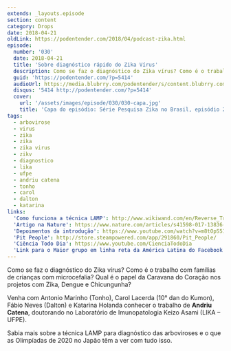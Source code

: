 ```yaml
---
extends: _layouts.episode
section: content
category: Drops
date: 2018-04-21
oldLink: https://podentender.com/2018/04/podcast-zika.html
episode:
  number: '030'
  date: 2018-04-21
  title: 'Sobre diagnóstico rápido do Zika Vírus'
  description: Como se faz o diagnóstico do Zika vírus? Como é o trabalho com famílias de crianças com microcefalia? Qual é o papel da Caravana do Coração nos projetos com Zika, Dengue e Chicungunha?
  guid: 'https://podentender.com/?p=5414'
  audioUrl: https://media.blubrry.com/podentender/s/content.blubrry.com/podentender/PODEntender_30_ZIKA_2.mp3
  disqus: '5414 http://podentender.com/?p=5414'
  cover:
    url: '/assets/images/episode/030/030-capa.jpg'
    title: 'Capa do episódio: Série Pesquisa Zika no Brasil, episódio 2'
tags:
  - arbovirose
  - virus
  - zika
  - zika
  - zika virus
  - zikv
  - diagnostico
  - lika
  - ufpe
  - andriu catena
  - tonho
  - carol
  - dalton
  - katarina
links:
  'Como funciona a técnica LAMP': http://www.wikiwand.com/en/Reverse_Transcription_Loop-mediated_Isothermal_Amplification
  'Artigo na Nature': https://www.nature.com/articles/s41598-017-13836-9
  'Depoimentos da introdução': https://www.youtube.com/watch?v=m8tOpS515dA
  'Pit People': http://store.steampowered.com/app/291860/Pit_People/
  'Ciência Todo Dia': https://www.youtube.com/CienciaTodoDia
  'Link para o Maior grupo em linha reta da América Latina do Facebook': http://bit.ly/OMaiorGrupo
---
```

Como se faz o diagnóstico do Zika vírus? Como é o trabalho com famílias de crianças com microcefalia?
Qual é o papel da Caravana do Coração nos projetos com Zika, Dengue e Chicungunha?

Venha com Antonio Marinho (Tonho), Carol Lacerda (10° dan do Kumon), Fábio Neves (Dalton) e
Katarina Holanda conhecer o trabalho de **Andriu Catena**, doutorando no Laboratório de Imunopatologia
Keizo Asami (LIKA – UFPE).

Sabia mais sobre a técnica LAMP para diagnóstico das arboviroses e o que as
Olimpíadas de 2020 no Japão têm a ver com tudo isso.
